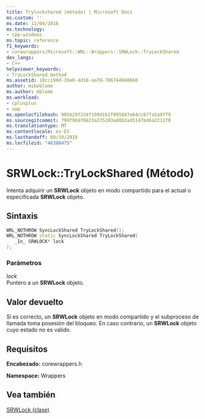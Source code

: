 ```yaml
---
title: Trylockshared (método) | Microsoft Docs
ms.custom: ''
ms.date: 11/04/2016
ms.technology:
- cpp-windows
ms.topic: reference
f1_keywords:
- corewrappers/Microsoft::WRL::Wrappers::SRWLock::TryLockShared
dev_langs:
- C++
helpviewer_keywords:
- TryLockShared method
ms.assetid: 10cc198d-39a0-4d18-aa78-706744948668
author: mikeblome
ms.author: mblome
ms.workload:
- cplusplus
- uwp
ms.openlocfilehash: 985629f224f199d1b1f095847e64cc67fa5a97f9
ms.sourcegitcommit: 799f9b976623a375203ad8b2ad5147bd6a2212f0
ms.translationtype: MT
ms.contentlocale: es-ES
ms.lasthandoff: 09/19/2018
ms.locfileid: "46388475"
---
```

# <a name="srwlocktrylockshared-method"></a>SRWLock::TryLockShared (Método)

Intenta adquirir un **SRWLock** objeto en modo compartido para el actual o especificada **SRWLock** objeto.

## <a name="syntax"></a>Sintaxis

```cpp
WRL_NOTHROW SyncLockShared TryLockShared();
WRL_NOTHROW static SyncLockShared TryLockShared(
   _In_ SRWLOCK* lock
);
```

### <a name="parameters"></a>Parámetros

*lock*<br/>
Puntero a un **SRWLock** objeto.

## <a name="return-value"></a>Valor devuelto

Si es correcto, un **SRWLock** objeto en modo compartido y el subproceso de llamada toma posesión del bloqueo. En caso contrario, un **SRWLock** objeto cuyo estado no es válido.

## <a name="requirements"></a>Requisitos

**Encabezado:** corewrappers.h

**Namespace:** Wrappers

## <a name="see-also"></a>Vea también

[SRWLock (clase)](../windows/srwlock-class.md)